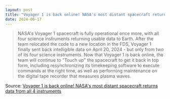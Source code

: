 ```yaml
---
layout: post
title: "Voyager 1 is back online! NASA's most distant spacecraft returns data from all 4 instruments"
date: 2024-06-17
---
```


> NASA's Voyager 1 spacecraft is fully operational once more, with all four
science instruments returning usable data to Earth. After the team
relocated the code to a new location in the FDS, Voyager 1 finally sent
back intelligible data on April 20, 2024 - but only from two of its four
science instruments. Now that Voyager 1 is back online, the team will
continue to "Touch up" the spacecraft to get it back in top form, including
resynchronizing its timekeeping software to execute commands at the right
time, as well as performing maintenance on the digital tape recorder that
measures plasma waves.

Source: [Voyager 1 is back online! NASA's most distant spacecraft returns
data from all 4 instruments](
https://www.space.com/voyager-1-fully-operational)

